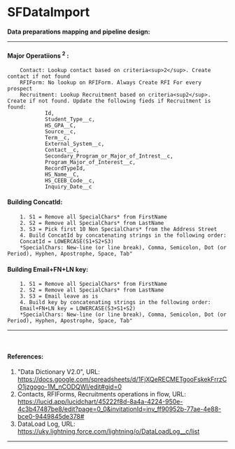 # SFDataImport


<b>Data preparations mapping and pipeline design:</b>
<hr />

#### Major Operatiions <sup>2</sup> :
        Contact: Lookup contact based on criteria<sup>2</sup>. Create contact if not found
        RFIForm: No lookup on RFIForm. Always Create RFI For every prospect
        Recruitment: Lookup Recruitment based on criteria<sup2</sup>. Create if not found. Update the following fieds if Recruitment is found:
                Id,
                Student_Type__c,
                HS_GPA__C,
                Source__c,
                Term__c,
                External_System__c,
                Contact__c,
                Secondary_Program_or_Major_of_Intrest__c,
                Program_Major_of_Interest__c,
                RecordTypeId,
                HS_Name__C,
                HS_CEEB_Code__c,
                Inquiry_Date__c

#### Building ConcatId:
        1. S1 = Remove all SpecialChars* from FirstName
        2. S2 = Remove all SpecialChars* from LastName
        3. S3 = Pick first 10 Non SpecialChars* from the Address Street
        4. Build ConcatId by concatenating strings in the following order:
        ConcatId = LOWERCASE(S1+S2+S3)
        *SpecialChars: New-line (or line break), Comma, Semicolon, Dot (or Period), Hyphen, Apostrophe, Space, Tab"
        
#### Building Email+FN+LN key:
        1. S1 = Remove all SpecialChars* from FirstName
        2. S2 = Remove all SpecialChars* from LastName
        3. S3 = Email leave as is
        4. Build key by concatenating strings in the following order:
        Email+FN+LN key = LOWERCASE(S3+S1+S2)
        *SpecialChars: New-line (or line break), Comma, Semicolon, Dot (or Period), Hyphen, Apostrophe, Space, Tab"

<hr /><br />

#### References:
1. "Data Dictionary V2.0", URL: https://docs.google.com/spreadsheets/d/1FjXQeRECMETgooFskekFrrzCO1jzgogo-1M_nCODQWI/edit#gid=0
2. Contacts, RFIForms, Recruitments operations in flow, URL: https://lucid.app/lucidchart/45222f8d-8a4a-4224-950e-4c3b47487be8/edit?page=0_0&invitationId=inv_ff90952b-77ae-4e88-bce0-9449845de378#
3. DataLoad Log, URL: https://uky.lightning.force.com/lightning/o/DataLoadLog__c/list

<hr />
